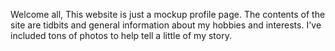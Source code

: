 Welcome all, This website is just a mockup profile page. The contents of the site are tidbits and general information about my hobbies and interests. I've included tons of photos to help tell a little of my story.